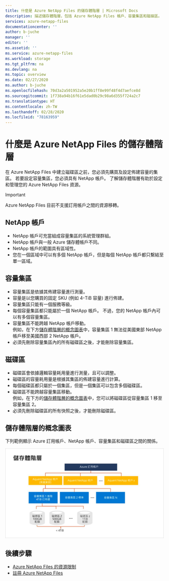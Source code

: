 ```yaml
---
title: 什麼是 Azure NetApp Files 的儲存體階層 | Microsoft Docs
description: 描述儲存體階層，包括 Azure NetApp Files 帳戶、容量集區和磁碟區。
services: azure-netapp-files
documentationcenter: ''
author: b-juche
manager: ''
editor: ''
ms.assetid: ''
ms.service: azure-netapp-files
ms.workload: storage
ms.tgt_pltfrm: na
ms.devlang: na
ms.topic: overview
ms.date: 02/27/2020
ms.author: b-juche
ms.openlocfilehash: 70d3a2a501952a5e20b1ff8e99f48f4d7aefce8d
ms.sourcegitcommit: 1f738a94b16f61e5dad0b29c98a6d355f724a2c7
ms.translationtype: HT
ms.contentlocale: zh-TW
ms.lasthandoff: 02/28/2020
ms.locfileid: "78163959"
---
```

# <a name="what-is-the-storage-hierarchy-of-azure-netapp-files"></a>什麼是 Azure NetApp Files 的儲存體階層

在 Azure NetApp Files 中建立磁碟區之前，您必須先購買及設定佈建容量的集區。  若要設定容量集區，您必須具有 NetApp 帳戶。 了解儲存體階層有助於設定和管理您的 Azure NetApp Files 資源。

> [!IMPORTANT] 
> Azure NetApp Files 目前不支援訂用帳戶之間的資源移轉。

## <a name="azure_netapp_files_account"></a>NetApp 帳戶

- NetApp 帳戶可充當組成容量集區的系統管理群組。  
- NetApp 帳戶與一般 Azure 儲存體帳戶不同。 
- NetApp 帳戶的範圍具有區域性。   
- 您在一個區域中可以有多個 NetApp 帳戶，但是每個 NetApp 帳戶都只繫結至單一區域。

## <a name="capacity_pools"></a>容量集區

- 容量集區是依據其佈建容量進行測量。  
- 容量是以您購買的固定 SKU (例如 4-TiB 容量) 進行佈建。
- 容量集區只能有一個服務等級。  
- 每個容量集區都只能屬於一個 NetApp 帳戶。 不過，您的 NetApp 帳戶內可以有多個容量集區。  
- 容量集區不能跨越 NetApp 帳戶移動。   
  例如，在下方[儲存體階層的概念圖表](#conceptual_diagram_of_storage_hierarchy)中，容量集區 1 無法從美國東部 NetApp 帳戶移至美國西部 2 NetApp 帳戶。  
- 必須先刪除容量集區內的所有磁碟區之後，才能刪除容量集區。

## <a name="volumes"></a>磁碟區

- 磁碟區會依據邏輯容量耗用量進行測量，且可以調整。 
- 磁碟區的容量耗用量是根據其集區的佈建容量進行計算。
- 每個磁碟區都只屬於一個集區，但是一個集區可以包含多個磁碟區。 
- 磁碟區不能跨越容量集區移動。 <!--Within the same NetApp account, you can move a volume across pools.  -->   
  例如，在下方的[儲存體階層的概念圖表](#conceptual_diagram_of_storage_hierarchy)中，您可以將磁碟區從容量集區 1 移至容量集區 2。
- 必須先刪除磁碟區的所有快照之後，才能刪除磁碟區。

## <a name="conceptual_diagram_of_storage_hierarchy"></a>儲存體階層的概念圖表 
下列範例顯示 Azure 訂用帳戶、NetApp 帳戶、容量集區和磁碟區之間的關係。   

![儲存體階層的概念圖表](../media/azure-netapp-files/azure-netapp-files-storage-hierarchy.png)

## <a name="next-steps"></a>後續步驟

- [Azure NetApp Files 的資源限制](azure-netapp-files-resource-limits.md)
- [註冊 Azure NetApp Files](azure-netapp-files-register.md)
